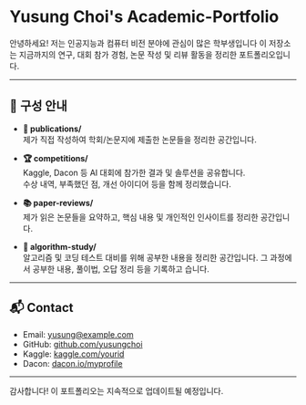 # Yusung Choi's Academic-Portfolio

안녕하세요! 저는 인공지능과 컴퓨터 비전 분야에 관심이 많은 학부생입니다
이 저장소는 지금까지의 연구, 대회 참가 경험, 논문 작성 및 리뷰 활동을 정리한 포트폴리오입니다.

---

## 📁 구성 안내

- **📝 publications/**  
  제가 직접 작성하여 학회/논문지에 제출한 논문들을 정리한 공간입니다.

- **🏆 competitions/**  
  Kaggle, Dacon 등 AI 대회에 참가한 결과 및 솔루션을 공유합니다.  
  수상 내역, 부족했던 점, 개선 아이디어 등을 함께 정리했습니다.
  
- **📚 paper-reviews/**  
  제가 읽은 논문들을 요약하고, 핵심 내용 및 개인적인 인사이트를 정리한 공간입니다.

- **🧠 algorithm-study/**  
  알고리즘 및 코딩 테스트 대비를 위해 공부한 내용을 정리한 공간입니다.
  그 과정에서 공부한 내용, 풀이법, 오답 정리 등을 기록하고 습니다.

---

## 📬 Contact

- Email: yusung@example.com  
- GitHub: [github.com/yusungchoi](https://github.com/yusungchoi)  
- Kaggle: [kaggle.com/yourid](https://kaggle.com/yusungchoi)  
- Dacon: [dacon.io/myprofile](https://dacon.io/profile/smileeeeee)

---

감사합니다! 이 포트폴리오는 지속적으로 업데이트될 예정입니다.
